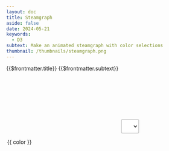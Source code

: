 ```yaml
---
layout: doc
title: Steamgraph
aside: false
date: 2024-05-21
keywords:
  - D3
subtext: Make an animated steamgraph with color selections
thumbnail: /thumbnails/steamgraph.png
---
```


<FigureTitle>{{$frontmatter.title}}</FigureTitle>
<SubtitleHeader>{{$frontmatter.subtext}}</SubtitleHeader>
<D3PlotContainer class="max-w-screen-2xl">
<svg></svg>
<select class="mt-10" v-model="colorValue">
<option v-for="color in colorOptions">{{ color }}</option>
</select>
</D3PlotContainer>

<script setup>
  import * as d3 from 'd3';
  import { onMounted, ref, watch } from 'vue';

  const svgContainer = ref(null);
  const colorValue = ref('interpolateBlues');

  const colorOptions = ['interpolateBlues', 'interpolateViridis', 'interpolateMagma', 'interpolateYlOrRd', 'interpolateSpectral'];

  const n = 20;
  const m = 500;
  const k = 10;
  const width = 928;
  const height = 300;

  let svg;
  let area;
  let stack;
  let y;
  let z;

  function createSvg() {
    svg = d3.select('svg')
      .attr("preserveAspectRatio", "xMinYMin meet")
      .attr('viewBox', [0, 0, width, height]);
  }

  function bumps(m, k) {
    // Inspired by Lee Byron's test data generator.
    function bump(a, n) {
      const x = 1 / (0.1 + Math.random());
      const y = 2 * Math.random() - 0.5;
      const z = 10 / (0.1 + Math.random());
      for (let i = 0; i < n; ++i) {
        const w = (i / n - y) * z;
        a[i] += x * Math.exp(-w * w);
      }
    }

    const a = [];
    for (let i = 0; i < m; ++i) a[i] = 0;
    for (let i = 0; i < k; ++i) bump(a, m);
    return a;
  }

  function randomize(stack, y, bumps) {
    const layers = stack(d3.transpose(Array.from({ length: n }, () => bumps(m, k))));
    y.domain([
      d3.min(layers, l => d3.min(l, d => d[0])),
      d3.max(layers, l => d3.max(l, d => d[1]))
    ]);
    return layers;
  }

  function updateChart() {
    const transition = svg.transition()
      .duration(1000)
      .ease(d3.easeLinear);

    const path = svg.selectAll("path")
      .data(randomize(stack, y, bumps));

    path.enter().append("path")
      .merge(path)
      .transition(transition)
      .attr("fill", (d, i) => z(i / n))
      .attr("d", area);

    path.exit().remove();

    setTimeout(() => {
      updateChart();
    }, 2000);
  }

  function initChart() {
    const x = d3.scaleLinear([0, m - 1], [0, width]);
    y = d3.scaleLinear([0, 1], [height, 0]);

    area = d3.area()
      .x((d, i) => x(i))
      .y0(d => y(d[0]))
      .y1(d => y(d[1]));

    stack = d3.stack()
      .keys(d3.range(n))
      .offset(d3.stackOffsetWiggle)
      .order(d3.stackOrderNone);

    z = d3[colorValue.value];
  }

  onMounted(() => {
    createSvg();
    initChart();
    updateChart();
  });

  watch(colorValue, (newValue) => {
    z = d3[newValue];
  });
</script>

<style scoped>
  select {
    padding: 8px 12px;
    font-size: 14px;
    border: 2px solid #ccc;
    border-radius: 4px;
    background-color: #fff;
    color: #333;
    outline: none;
  }

  select:focus {
    border-color: #888;
  }
</style>
